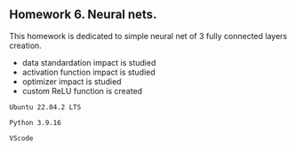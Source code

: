 ﻿## Homework 6. Neural nets. ##

This homework is dedicated to simple neural net of 3 fully connected layers creation.

* data standardation impact is studied
* activation function impact is studied
* optimizer impact is studied
* custom ReLU function is created


`Ubuntu 22.04.2 LTS`

`Python 3.9.16`

`VScode`